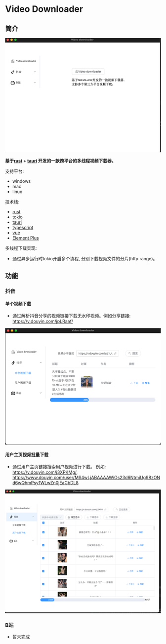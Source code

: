 # Video Downloader

## 简介

![index](./docs/imgs/index.png)

**基于[rust](https://www.rust-lang.org/) + [tauri](https://github.com/tauri-apps/tauri) 开发的一款跨平台的多线程视频下载器。**

支持平台:
- windows
- mac
- linux

技术栈:
- [rust](https://www.rust-lang.org/)
- [tokio](https://tokio.rs/)
- [tauri](https://tauri.app/) 
- [typescript](https://www.typescriptlang.org/) 
- [vue](https://vuejs.org/)
- [Element Plus](https://element-plus.org/zh-CN/)


多线程下载实现:

- 通过异步运行时tokio开启多个协程, 分别下载视频文件的分片(http range)。




## 功能

### 抖音

#### 单个视频下载

- 通过解析抖音分享的视频链接下载无水印视频。例如分享链接:  https://v.douyin.com/jpLRaaf/

![单视频下载](./docs/imgs/douyin_single_download.png)

#### 用户主页视频批量下载

- 通过用户主页链接搜索用户视频进行下载。 例如:  https://v.douyin.com/j3XPKMg/, https://www.douyin.com/user/MS4wLjABAAAAWiOs23d6NtmiUg98zONd6wQhmPsy1WLwZn0jEaCbDL8

![用户主页视频下载](./docs/imgs/douyin_muplit_download.png)

### B站

- 暂未完成